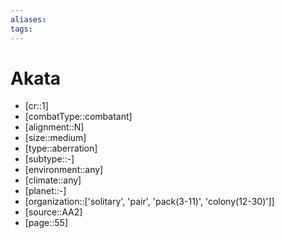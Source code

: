 ```yaml
---
aliases: 
tags: 
---
```


# Akata

- [cr::1]
- [combatType::combatant]
- [alignment::N]
- [size::medium]
- [type::aberration]
- [subtype::-]
- [environment::any]
- [climate::any]
- [planet::-]
- [organization::['solitary', 'pair', 'pack(3-11)', 'colony(12-30)']]
- [source::AA2]
- [page::55]
